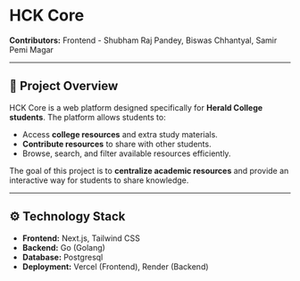 # HCK Core 

**Contributors:** Frontend - Shubham Raj Pandey, Biswas Chhantyal, Samir Pemi Magar

---

## 📌 Project Overview

HCK Core is a web platform designed specifically for **Herald College students**. The platform allows students to:

- Access **college resources** and extra study materials.
- **Contribute resources** to share with other students.
- Browse, search, and filter available resources efficiently.

The goal of this project is to **centralize academic resources** and provide an interactive way for students to share knowledge.

---

## ⚙️ Technology Stack

- **Frontend:** Next.js, Tailwind CSS
- **Backend:** Go (Golang)
- **Database:** Postgresql
- **Deployment:** Vercel (Frontend), Render (Backend)


